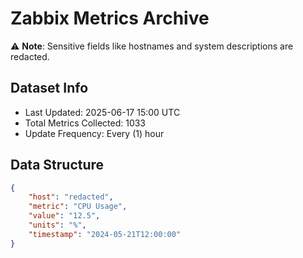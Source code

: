 # Zabbix Metrics Archive

⚠️ **Note**: Sensitive fields like hostnames and system descriptions are redacted.

## Dataset Info
- Last Updated: 2025-06-17 15:00 UTC
- Total Metrics Collected: 1033
- Update Frequency: Every (1) hour

## Data Structure
```json
{
    "host": "redacted",
    "metric": "CPU Usage",
    "value": "12.5",
    "units": "%",
    "timestamp": "2024-05-21T12:00:00"
}
```
